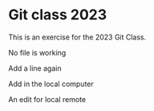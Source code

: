 # Git class 2023

This is an exercise for the 2023 Git Class.

No file is working

Add a line again

Add in the local computer

An edit for local remote
